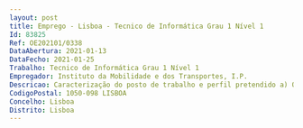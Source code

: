 ```yaml
--- 
layout: post
title: Emprego - Lisboa - Tecnico de Informática Grau 1 Nível 1
Id: 83825
Ref: OE202101/0338
DataAbertura: 2021-01-13
DataFecho: 2021-01-25
Trabalho: Tecnico de Informática Grau 1 Nível 1
Empregador: Instituto da Mobilidade e dos Transportes, I.P.
Descricao: Caracterização do posto de trabalho e perfil pretendido a) O posto de trabalho corresponde ao exercício de funções previstas na categoria de técnico de informática, grau 1, nível 1, cuja área de atividade se desenvolve no âmbito das competências do Departamento de Tecnologias de Informação e Comunicação da Direção de Serviços de Sistemas de Informação.b) O perfil pretendido é o constante no n.º 2 do artigo 3.º da Portaria n.º 358 2002, de 3 de abril, que define os conteúdos funcionais das carreiras do pessoal de informática da administração pública, nomeadamente tarefas inerentes à área de infraestruturas tecnológicas. Incumbe lhe ainda, especificamente, o exercício de atividades inerentes à prossecução das atribuições da respetiva unidade orgânica, designadamente   i) Garantir o regular funcionamento dos sistemas aplicacionais que suportam o sistema de informação       global do IMT, I. P., de forma a assegurar a integração e a qualidade do mesmo   ii) Garantir e monitorizar o funcionamento da infraestrutura de TIC do IMT, I.P (software, hardware,       comunicações e aplicações proprietárias)   iii) Garantir apoio aos utilizadores (help desk)   iv) Garantir e manter a infraestrutura de hardware e software do IMT, I. P.   v) Manter os sistemas de informação atualizados, de acordo com a legislação em vigor e através de       procedimentos de avaliação e revisão dos mesmos   vi) Efetuar outras tarefas necessárias na área de atuação da Direção de Serviços de Sistemas de        Informação   vii) Participação nas várias fases do processo de desenvolvimento aplicacional, elaboração de testes,         suporte na implementação e passagem a produção, elaboração de documentação técnica, formação e         suporte de segunda linha  viii) Levantamento de requisitos com a área de negócio no sentido de um melhor planeamento e         implementação de soluções aplicacionais de apoio à gestão   ix) O candidato deverá possuir conhecimentos de linguagem SQL (Structured Query Language), de        ambientes Ms. Windows e Ms. Office e respetiva resolução de problemas e de gestão e administração de        plataformas de avaliação de conhecimentos no âmbito das competências do IMT.
CodigoPostal: 1050-098 LISBOA
Concelho: Lisboa
Distrito: Lisboa
--- 
```

